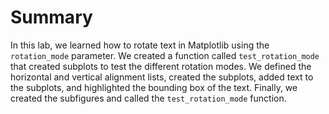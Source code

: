 # Summary

In this lab, we learned how to rotate text in Matplotlib using the `rotation_mode` parameter. We created a function called `test_rotation_mode` that created subplots to test the different rotation modes. We defined the horizontal and vertical alignment lists, created the subplots, added text to the subplots, and highlighted the bounding box of the text. Finally, we created the subfigures and called the `test_rotation_mode` function.
